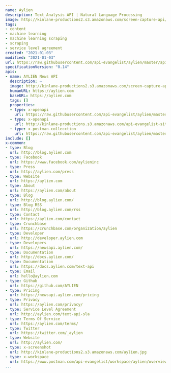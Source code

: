 ```yaml
---
name: Aylien
description: Text Analysis API | Natural Language Processing
image: http://kinlane-productions2.s3.amazonaws.com/screen-capture-api/20034-aylien.jpg
tags:
- content
- machine learning
- machine learning scraping
- scraping
- service level agreement
created: "2021-01-03"
modified: "2021-01-03"
url: https://raw.githubusercontent.com/api-evangelist/aylien/master/apis.json
specificationVersion: "0.14"
apis:
- name: AYLIEN News API
  description: ~
  image: http://kinlane-productions2.s3.amazonaws.com/screen-capture-api/20034-aylien.jpg
  humanURL: https://aylien.com
  baseURL: https://aylien.com
  tags: []
  properties:
  - type: x-openapi
    url: https://raw.githubusercontent.com/api-evangelist/aylien/master/aylien-news-api-openapi.json
  - type: x-openapi
    url: http://kinlane-productions.s3.amazonaws.com/api-evangelist-site/company/openapis/aylien-news-api.json
  - type: x-postman-collecction
    url: https://raw.githubusercontent.com/api-evangelist/aylien/master/aylien-news-api-postman-collection.json
include: []
x-common:
- type: Blog
  url: http://blog.aylien.com
- type: Facebook
  url: https://www.facebook.com/aylieninc
- type: Press
  url: http://aylien.com/press
- type: Website
  url: https://aylien.com
- type: About
  url: https://aylien.com/about
- type: Blog
  url: http://blog.aylien.com/
- type: Blog RSS
  url: http://blog.aylien.com/rss
- type: Contact
  url: https://aylien.com/contact
- type: Crunchbase
  url: https://crunchbase.com/organization/aylien
- type: Developer
  url: http://developer.aylien.com
- type: Developers
  url: https://newsapi.aylien.com/
- type: Documentation
  url: http://docs.aylien.com/
- type: Documentation
  url: https://docs.aylien.com/text-api
- type: Email
  url: hello@aylien.com
- type: Github
  url: https://github.com/AYLIEN
- type: Pricing
  url: https://newsapi.aylien.com/pricing
- type: Privacy
  url: https://aylien.com/privacy/
- type: Service Level Agreement
  url: http://aylien.com/text-api-sla
- type: Terms Of Service
  url: https://aylien.com/terms/
- type: Twitter
  url: https://twitter.com/_aylien
- type: Website
  url: http://aylien.com/
- type: x-screenshot
  url: http://kinlane-productions2.s3.amazonaws.com/aylien.jpg
- type: x-workspace
  url: https://www.postman.com/api-evangelist/workspace/aylien/overview
...
```


